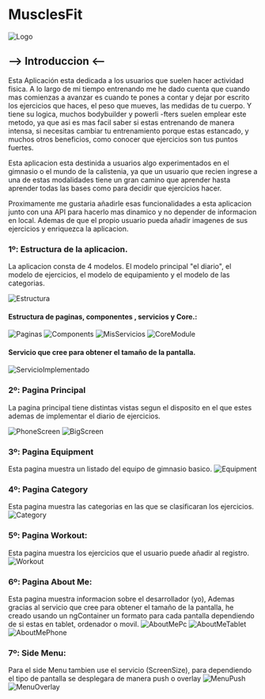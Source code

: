 # MusclesFit
![Logo](readmeImages/logoMusclesFit.png)
## --> Introduccion <--

Esta Aplicación esta dedicada a los usuarios que suelen hacer actividad fisica. A lo largo de mi tiempo entrenando me he dado cuenta que cuando mas comienzas a avanzar
es cuando te pones a contar y dejar por escrito los ejercicios que haces, el peso que mueves, las medidas de tu cuerpo. Y tiene su logica, muchos bodybuilder y powerli
-fters suelen emplear este metodo, ya que asi es mas facil saber si estas entrenando de manera intensa, si necesitas cambiar tu entrenamiento porque estas estancado, y 
muchos otros beneficios, como conocer que ejercicios son tus puntos fuertes.

Esta aplicacion esta destinida a usuarios algo experimentados en el gimnasio o el mundo de la calistenia, ya que un usuario que recien ingrese a una de estas modalidades
tiene un gran camino que aprender hasta aprender todas las bases como para decidir que ejercicios hacer.

Proximamente me gustaria añadirle esas funcionalidades a esta aplicacion junto con una API para hacerlo mas dinamico y no depender de informacion en local. Ademas de que
el propio usuario pueda añadir imagenes de sus ejercicios y enriquezca la aplicacion.

### 1º: Estructura de la aplicacion.
La aplicacion consta de 4 modelos. El modelo principal "el diario", el modelo de ejercicios, el modelo de equipamiento y el modelo de las categorias.

![Estructura](readmeImages/ModelView.png)

#### Estructura de paginas, componentes , servicios y Core.:
![Paginas](readmeImages/Pages.png)
![Components](readmeImages/Components.png)
![MisServicios](readmeImages/MisServicios.png)
![CoreModule](readmeImages/CoreModule.png)

#### Servicio que cree para obtener el tamaño de la pantalla.
![ServicioImplementado](readmeImages/ServicioImplementado.png)


### 2º: Pagina Principal
La pagina principal tiene distintas vistas segun el disposito en el que estes ademas de implementar el diario de ejercicios.

![PhoneScreen](readmeImages/HomePhone.png)
![BigScreen](readmeImages/HomeScreenBig.png)

### 3º: Pagina Equipment
Esta pagina muestra un listado del equipo de gimnasio basico.
![Equipment](readmeImages/Equipment.png)

### 4º: Pagina Category
Esta pagina muestra las categorias en las que se clasificaran los ejercicios.
![Category](readmeImages/Category.png)

### 5º: Pagina Workout:
Esta pagina muestra los ejercicios que el usuario puede añadir al registro.
![Workout](readmeImages/Workout.png)

### 6º: Pagina About Me:
Esta pagina muestra informacion sobre el desarrollador (yo), Ademas gracias al servicio que cree para obtener el tamaño de la pantalla, he creado usando un ngContainer un formato para cada pantalla dependiendo de si estas en tablet, ordenador o movil.
![AboutMePc](readmeImages/AboutMePc.png)
![AboutMeTablet](readmeImages/AboutMeTablet.png)
![AboutMePhone](readmeImages/AboutMePhone.png)

### 7º: Side Menu:
Para el side Menu tambien use el servicio (ScreenSize), para dependiendo el tipo de pantalla se desplegara de manera push o overlay
![MenuPush](readmeImages/MenuPush.png)
![MenuOverlay](readmeImages/MenuOverlay.png)

